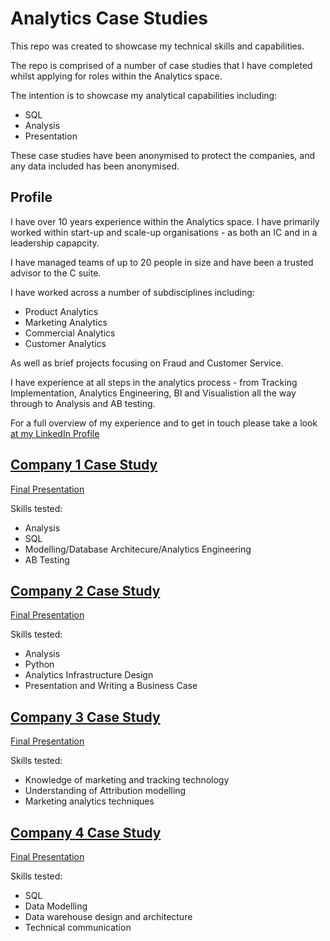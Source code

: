 # Analytics Case Studies

This repo was created to showcase my technical skills and capabilities. 

The repo is comprised of a number of case studies that I have completed whilst applying for roles within the Analytics space. 

The intention is to showcase my analytical capabilities including:
- SQL 
- Analysis
- Presentation

These case studies have been anonymised to protect the companies, and any data included has been anonymised. 

## Profile

I have over 10 years experience within the Analytics space. I have primarily worked within start-up and scale-up organisations - as both an IC and in a leadership capapcity. 

I have managed teams of up to 20 people in size and have been a trusted advisor to the C suite. 

I have worked across a number of subdisciplines including:
- Product Analytics
- Marketing Analytics
- Commercial Analytics
- Customer Analytics

As well as brief projects focusing on Fraud and Customer Service. 

I have experience at all steps in the analytics process - from Tracking Implementation, Analytics Engineering, BI and Visualistion all the way through to Analysis and AB testing. 

For a full overview of my experience and to get in touch please take a look [at my LinkedIn Profile](https://www.linkedin.com/in/benwinby/)

## [Company 1 Case Study](/company_1)

[Final Presentation](/company_1/2_output/company_1_case_study.pdf)

Skills tested:
- Analysis
- SQL 
- Modelling/Database Architecure/Analytics Engineering
- AB Testing


## [Company 2 Case Study](/company_2/)

[Final Presentation](/company_2/2_output/company_2_case_study.pdf)

Skills tested:

- Analysis
- Python
- Analytics Infrastructure Design
- Presentation and Writing a Business Case

## [Company 3 Case Study](/company_3/)

[Final Presentation](/company_3/2_output/company_3_case_study.pdf)

Skills tested:

- Knowledge of marketing and tracking technology
- Understanding of Attribution modelling
- Marketing analytics techniques

## [Company 4 Case Study](/company_4/)

[Final Presentation](/company_4/2_output/company_4_case_study.pdf)

Skills tested:

- SQL
- Data Modelling 
- Data warehouse design and architecture
- Technical communication

